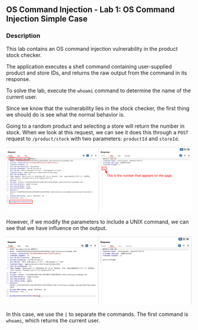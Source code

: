 ## OS Command Injection - Lab 1: OS Command Injection Simple Case

### Description
This lab contains an OS command injection vulnerability in the product stock checker.

The application executes a shell command containing user-supplied product and store IDs, and returns the raw output from the command in its response.

To solve the lab, execute the `whoami` command to determine the name of the current user.

Since we know that the vulnerability lies in the stock checker, the first thing we should do is see what the normal behavior is.

Going to a random product and selecting a store will return the number in stock. When we look at this request, we can see it does this through a `POST` request to `/product/stock` with two parameters: `productId` and `storeId`.

![](NormalUsage.png)

However, if we modify the parameters to include a UNIX command, we can see that we have influence on the output.

![](WhoAmI.png)

In this case, we use the `|` to separate the commands. The first command is `whoami`, which returns the current user.